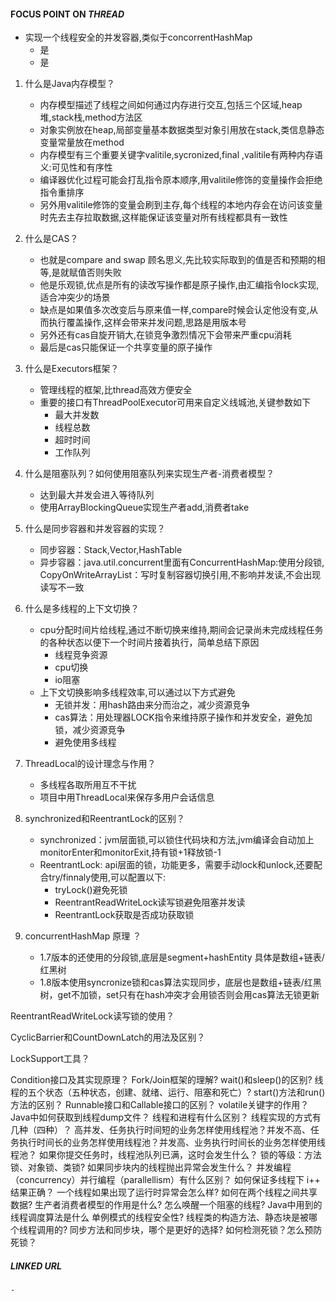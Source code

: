 #### FOCUS POINT ON *THREAD*
 
 
- 实现一个线程安全的并发容器,类似于concorrentHashMap
    - 是
    - 是

 
1. 什么是Java内存模型？
    - 内存模型描述了线程之间如何通过内存进行交互,包括三个区域,heap堆,stack栈,method方法区
    - 对象实例放在heap,局部变量基本数据类型对象引用放在stack,类信息静态变量常量放在method
    - 内存模型有三个重要关键字valitile,sycronized,final ,valitile有两种内存语义:可见性和有序性
    - 编译器优化过程可能会打乱指令原本顺序,用valitile修饰的变量操作会拒绝指令重排序
    - 另外用valitile修饰的变量会刷到主存,每个线程的本地内存会在访问该变量时先去主存拉取数据,这样能保证该变量对所有线程都具有一致性

2. 什么是CAS？
    - 也就是compare and swap 顾名思义,先比较实际取到的值是否和预期的相等,是就赋值否则失败
    - 他是乐观锁,优点是所有的读改写操作都是原子操作,由汇编指令lock实现,适合冲突少的场景
    - 缺点是如果值多次改变后与原来值一样,compare时候会认定他没有变,从而执行覆盖操作,这样会带来并发问题,思路是用版本号
    - 另外还有cas自旋开销大,在锁竞争激烈情况下会带来严重cpu消耗
    - 最后是cas只能保证一个共享变量的原子操作

3. 什么是Executors框架？
   - 管理线程的框架,比thread高效方便安全
   - 重要的接口有ThreadPoolExecutor可用来自定义线城池,关键参数如下
      + 最大并发数
      + 线程总数
      + 超时时间
      + 工作队列

4. 什么是阻塞队列？如何使用阻塞队列来实现生产者-消费者模型？
    - 达到最大并发会进入等待队列
    - 使用ArrayBlockingQueue实现生产者add,消费者take

5. 什么是同步容器和并发容器的实现？
    - 同步容器：Stack,Vector,HashTable
    - 异步容器：java.util.concurrent里面有ConcurrentHashMap:使用分段锁, 
               CopyOnWriteArrayList：写时复制容器切换引用,不影响并发读,不会出现读写不一致 

6. 什么是多线程的上下文切换？
    - cpu分配时间片给线程,通过不断切换来维持,期间会记录尚未完成线程任务的各种状态以便下一个时间片接着执行，简单总结下原因
        + 线程竞争资源
        + cpu切换
        + io阻塞
    - 上下文切换影响多线程效率,可以通过以下方式避免
        + 无锁并发：用hash路由来分而治之，减少资源竞争
        + cas算法：用处理器LOCK指令来维持原子操作和并发安全，避免加锁，减少资源竞争
        + 避免使用多线程

7. ThreadLocal的设计理念与作用？
    - 多线程各取所用互不干扰
    - 项目中用ThreadLocal<ConcurrentHashMap>来保存多用户会话信息

8. synchronized和ReentrantLock的区别？
    - synchronized：jvm层面锁,可以锁住代码块和方法,jvm编译会自动加上monitorEnter和monitorExit,持有锁+1释放锁-1
    - ReentrantLock: api层面的锁，功能更多，需要手动lock和unlock,还要配合try/finnaly使用,可以配置以下:
        + tryLock()避免死锁 
        + ReentrantReadWriteLock读写锁避免阻塞并发读
        + ReentrantLock获取是否成功获取锁
9. concurrentHashMap 原理 ？
    - 1.7版本的还使用的分段锁,底层是segment+hashEntity 具体是数组+链表/红黑树
    - 1.8版本使用syncronize锁和cas算法实现同步，底层也是数组+链表/红黑树，get不加锁，set只有在hash冲突才会用锁否则会用cas算法无锁更新

ReentrantReadWriteLock读写锁的使用？

CyclicBarrier和CountDownLatch的用法及区别？

LockSupport工具？

Condition接口及其实现原理？
Fork/Join框架的理解?
wait()和sleep()的区别?
线程的五个状态（五种状态，创建、就绪、运行、阻塞和死亡）?
start()方法和run()方法的区别？
Runnable接口和Callable接口的区别？
volatile关键字的作用？
Java中如何获取到线程dump文件？
线程和进程有什么区别？
线程实现的方式有几种（四种）？
高并发、任务执行时间短的业务怎样使用线程池？并发不高、任务执行时间长的业务怎样使用线程池？并发高、业务执行时间长的业务怎样使用线程池？
如果你提交任务时，线程池队列已满，这时会发生什么？
锁的等级：方法锁、对象锁、类锁?
如果同步块内的线程抛出异常会发生什么？
并发编程（concurrency）并行编程（parallellism）有什么区别？
如何保证多线程下 i++ 结果正确？
一个线程如果出现了运行时异常会怎么样?
如何在两个线程之间共享数据?
生产者消费者模型的作用是什么?
怎么唤醒一个阻塞的线程?
Java中用到的线程调度算法是什么
单例模式的线程安全性?
线程类的构造方法、静态块是被哪个线程调用的?
同步方法和同步块，哪个是更好的选择?
如何检测死锁？怎么预防死锁？









##### LINKED URL
    - 